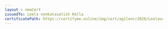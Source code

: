 ```yaml
--- 
layout : newCert 
issuedTo: Leela venkatasatish Kolla 
certificatePath: https://certifyme.online/img/cert/agilencr2020/LeelavenkatasatishKolla_f8b36.png
--- 
```

